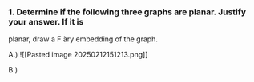### 1. Determine if the following three graphs are planar. Justify your answer. If it is
planar, draw a F ́ary embedding of the graph.

A.)
![[Pasted image 20250212151213.png]]

B.)
